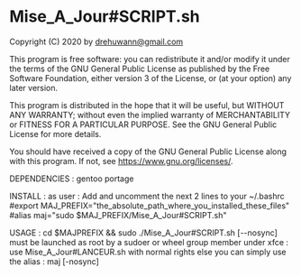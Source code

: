 # Mise_A_Jour#SCRIPT.sh
Copyright (C) 2020 by drehuwann@gmail.com

   This program is free software: you can redistribute it and/or modify
   it under the terms of the GNU General Public License as published by
   the Free Software Foundation, either version 3 of the License, or
   (at your option) any later version.

   This program is distributed in the hope that it will be useful,
   but WITHOUT ANY WARRANTY; without even the implied warranty of
   MERCHANTABILITY or FITNESS FOR A PARTICULAR PURPOSE.  See the
   GNU General Public License for more details.

   You should have received a copy of the GNU General Public License
   along with this program.  If not, see <https://www.gnu.org/licenses/>.


DEPENDENCIES : gentoo portage

INSTALL : as user : Add and uncomment the next 2 lines to your ~/.bashrc
#export MAJ_PREFIX="the_absolute_path_where_you_installed_these_files" 
#alias maj="sudo $MAJ_PREFIX/Mise_A_Jour#SCRIPT.sh"

USAGE : cd $MAJPREFIX && sudo ./Mise_A_Jour#SCRIPT.sh [--nosync]
must be launched as root by a sudoer or wheel group member
under xfce : use Mise_A_Jour#LANCEUR.sh with normal rights
else you can simply use the alias :
     maj [-nosync]
